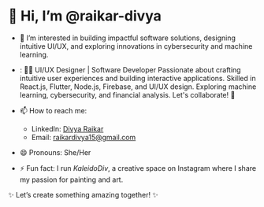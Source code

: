 # 👋 Hi, I’m @raikar-divya

- 👀 I’m interested in building impactful software solutions, designing intuitive UI/UX, and exploring innovations in cybersecurity and machine learning.
- :
👩‍💻 UI/UX Designer | Software Developer
Passionate about crafting intuitive user experiences and building interactive applications. Skilled in React.js, Flutter, Node.js, Firebase, and UI/UX design. Exploring machine learning, cybersecurity, and financial analysis. Let's collaborate! 🚀


- 📫 How to reach me:  
  - LinkedIn: [Divya Raikar](https://www.linkedin.com/in/raikardivya15/)  
  - Email: raikardivya15@gmail.com  
- 😄 Pronouns: She/Her  
- ⚡ Fun fact: I run *KaleidoDiv*, a creative space on Instagram where I share my passion for painting and art.  

✨ Let’s create something amazing together! ✨
